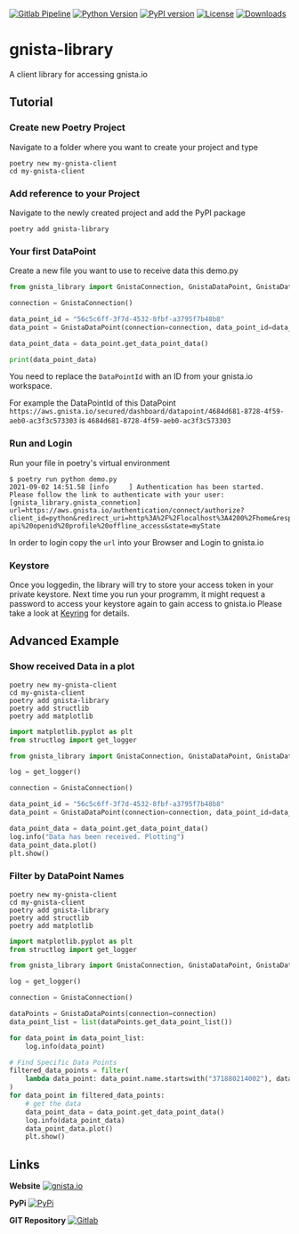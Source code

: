 [![Gitlab Pipeline](https://gitlab.com/campfiresolutions/public/gnista.io-python-library/badges/main/pipeline.svg)](https://gitlab.com/campfiresolutions/public/gnista.io-python-library/-/pipelines)  [![Python Version](https://img.shields.io/pypi/pyversions/gnista-library)](https://pypi.org/project/gnista-library/)  [![PyPI version](https://img.shields.io/pypi/v/gnista-library)](https://pypi.org/project/gnista-library/)  [![License](https://img.shields.io/pypi/l/gnista-library)](https://pypi.org/project/gnista-library/)  [![Downloads](https://img.shields.io/pypi/dm/gnista-library)](https://pypi.org/project/gnista-library/) 

# gnista-library
A client library for accessing gnista.io

## Tutorial
### Create new Poetry Project
Navigate to a folder where you want to create your project and type
```shell
poetry new my-gnista-client
cd my-gnista-client
```

### Add reference to your Project
Navigate to the newly created project and add the PyPI package
```shell
poetry add gnista-library
``` 

### Your first DataPoint
Create a new file you want to use to receive data this demo.py

```python
from gnista_library import GnistaConnection, GnistaDataPoint, GnistaDataPoints

connection = GnistaConnection()

data_point_id = "56c5c6ff-3f7d-4532-8fbf-a3795f7b48b8"
data_point = GnistaDataPoint(connection=connection, data_point_id=data_point_id)

data_point_data = data_point.get_data_point_data()

print(data_point_data)
```

You need to replace the `DataPointId` with an ID from your gnista.io workspace.

For example the DataPointId of this DataPoint `https://aws.gnista.io/secured/dashboard/datapoint/4684d681-8728-4f59-aeb0-ac3f3c573303` is `4684d681-8728-4f59-aeb0-ac3f3c573303`

### Run and Login
Run your file in poetry's virtual environment
```console
$ poetry run python demo.py
2021-09-02 14:51.58 [info     ] Authentication has been started. Please follow the link to authenticate with your user: [gnista_library.gnista_connetion] url=https://aws.gnista.io/authentication/connect/authorize?client_id=python&redirect_uri=http%3A%2F%2Flocalhost%3A4200%2Fhome&response_type=code&scope=data-api%20openid%20profile%20offline_access&state=myState
```
In order to login copy the `url` into your Browser and Login to gnista.io

### Keystore
Once you loggedin, the library will try to store your access token in your private keystore. Next time you run your programm, it might request a password to access your keystore again to gain access to gnista.io
Please take a look at [Keyring](https://pypi.org/project/keyring/) for details.

## Advanced Example
### Show received Data in a plot
```shell
poetry new my-gnista-client
cd my-gnista-client
poetry add gnista-library
poetry add structlib
poetry add matplotlib
```

```python
import matplotlib.pyplot as plt
from structlog import get_logger

from gnista_library import GnistaConnection, GnistaDataPoint, GnistaDataPoints

log = get_logger()

connection = GnistaConnection()

data_point_id = "56c5c6ff-3f7d-4532-8fbf-a3795f7b48b8"
data_point = GnistaDataPoint(connection=connection, data_point_id=data_point_id)

data_point_data = data_point.get_data_point_data()
log.info("Data has been received. Plotting")
data_point_data.plot()
plt.show()

```

### Filter by DataPoint Names
```shell
poetry new my-gnista-client
cd my-gnista-client
poetry add gnista-library
poetry add structlib
poetry add matplotlib
```

```python
import matplotlib.pyplot as plt
from structlog import get_logger

from gnista_library import GnistaConnection, GnistaDataPoint, GnistaDataPoints

log = get_logger()

connection = GnistaConnection()

dataPoints = GnistaDataPoints(connection=connection)
data_point_list = list(dataPoints.get_data_point_list())

for data_point in data_point_list:
    log.info(data_point)

# Find Specific Data Points
filtered_data_points = filter(
    lambda data_point: data_point.name.startswith("371880214002"), data_point_list
)
for data_point in filtered_data_points:
    # get the data
    data_point_data = data_point.get_data_point_data()
    log.info(data_point_data)
    data_point_data.plot()
    plt.show()

```



## Links
**Website**
[![gnista.io](https://www.gnista.io/assets/images/gnista-logo-small.svg)](gnista.io)

**PyPi**
[![PyPi](https://pypi.org/static/images/logo-small.95de8436.svg)](https://pypi.org/project/gnista-library/)

**GIT Repository**
[![Gitlab](https://about.gitlab.com/images/icons/logos/slp-logo.svg)](https://gitlab.com/campfiresolutions/public/gnista.io-python-library)